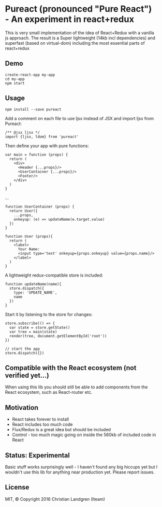 # Pureact (pronounced "Pure React") - An experiment in react+redux

This is very small implementation of the idea of React+Redux with a vanilla js approach. The result is a Super lightweight (14kb incl dependencies) and superfast (based on virtual-dom) including the most essential parts of react+redux 

## Demo

    create-react-app my-app
    cd my-app
    npm start

## Usage

    npm install --save pureact

Add a comment on each file to use ljsx instead of JSX and import ljsx from Pureact:

    /** @jsx ljsx */
    import {ljsx, ldom} from 'pureact'

Then define your app with pure functions:

    var main = function (props) {
      return (
        <div>
          <Header {...props}/>
          <UserContainer {...props}/>
          <Footer/>
        </div>
      )
    }

...

    function UserContainer (props) {
      return User({
        ...props, 
        onkeyup: (e) => updateName(e.target.value)
      })
    }

    function User (props){
      return (
        <label>
          Your Name:
          <input type='text' onkeyup={props.onkeyup} value={props.name}/>
        </label>
      )
    }

A lightweight redux-compatible store is included:

    function updateName(name){
      store.dispatch({
        type: 'UPDATE_NAME',
        name
      })
    }

Start it by listening to the store for changes:

    store.subscribe(() => {
      var state = store.getState()
      var tree = main(state)
      render(tree, document.getElementById('root'))
    })

    // start the app
    store.dispatch({})


## Compatible with the React ecosystem (not verified yet...)
When using this lib you should still be able to add components from the React ecosystem, such as React-router etc. 

## Motivation

- React takes forever to install
- React includes too much code
- Flux/Redux is a great idea but should be included
- Control - too much magic going on inside the 560kb of included code in React

## Status: Experimental
Basic stuff works surprisingly well - I haven't found any big hiccups yet but I wouldn't use this lib for anything near production yet. Please report issues. 


## License

MIT, &copy; Copyright 2016 Christian Landgren (Iteam)
